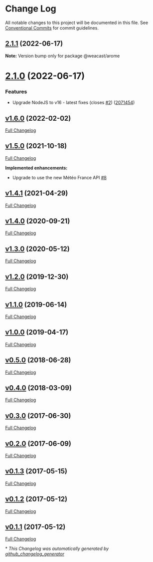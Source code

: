 # Change Log

All notable changes to this project will be documented in this file.
See [Conventional Commits](https://conventionalcommits.org) for commit guidelines.

## [2.1.1](https://github.com/weacast/weacast/compare/v2.1.0...v2.1.1) (2022-06-17)

**Note:** Version bump only for package @weacast/arome

# [2.1.0](https://github.com/weacast/weacast/compare/v2.0.3...v2.1.0) (2022-06-17)

### Features

* Upgrade NodeJS to v16 - latest fixes (closes [#2](https://github.com/weacast/weacast/issues/2)) ([2071454](https://github.com/weacast/weacast/commit/2071454415249f33ad16be37f5672606633250db))

## [v1.6.0](https://github.com/weacast/weacast-arome/tree/v1.6.0) (2022-02-02)

[Full Changelog](https://github.com/weacast/weacast-arome/compare/v1.5.0...v1.6.0)

## [v1.5.0](https://github.com/weacast/weacast-arome/tree/v1.5.0) (2021-10-18)

[Full Changelog](https://github.com/weacast/weacast-arome/compare/v1.4.1...v1.5.0)

**Implemented enhancements:**

- Upgrade to use the new Météo France API [\#8](https://github.com/weacast/weacast-arome/issues/8)

## [v1.4.1](https://github.com/weacast/weacast-arome/tree/v1.4.1) (2021-04-29)

[Full Changelog](https://github.com/weacast/weacast-arome/compare/v1.4.0...v1.4.1)

## [v1.4.0](https://github.com/weacast/weacast-arome/tree/v1.4.0) (2020-09-21)

[Full Changelog](https://github.com/weacast/weacast-arome/compare/v1.3.0...v1.4.0)

## [v1.3.0](https://github.com/weacast/weacast-arome/tree/v1.3.0) (2020-05-12)

[Full Changelog](https://github.com/weacast/weacast-arome/compare/v1.2.0...v1.3.0)

## [v1.2.0](https://github.com/weacast/weacast-arome/tree/v1.2.0) (2019-12-30)

[Full Changelog](https://github.com/weacast/weacast-arome/compare/v1.1.0...v1.2.0)

## [v1.1.0](https://github.com/weacast/weacast-arome/tree/v1.1.0) (2019-06-14)

[Full Changelog](https://github.com/weacast/weacast-arome/compare/v1.0.0...v1.1.0)

## [v1.0.0](https://github.com/weacast/weacast-arome/tree/v1.0.0) (2019-04-17)

[Full Changelog](https://github.com/weacast/weacast-arome/compare/v0.5.0...v1.0.0)

## [v0.5.0](https://github.com/weacast/weacast-arome/tree/v0.5.0) (2018-06-28)

[Full Changelog](https://github.com/weacast/weacast-arome/compare/v0.4.0...v0.5.0)

## [v0.4.0](https://github.com/weacast/weacast-arome/tree/v0.4.0) (2018-03-09)

[Full Changelog](https://github.com/weacast/weacast-arome/compare/v0.3.0...v0.4.0)

## [v0.3.0](https://github.com/weacast/weacast-arome/tree/v0.3.0) (2017-06-30)

[Full Changelog](https://github.com/weacast/weacast-arome/compare/v0.2.0...v0.3.0)

## [v0.2.0](https://github.com/weacast/weacast-arome/tree/v0.2.0) (2017-06-09)

[Full Changelog](https://github.com/weacast/weacast-arome/compare/v0.1.3...v0.2.0)

## [v0.1.3](https://github.com/weacast/weacast-arome/tree/v0.1.3) (2017-05-15)

[Full Changelog](https://github.com/weacast/weacast-arome/compare/v0.1.2...v0.1.3)

## [v0.1.2](https://github.com/weacast/weacast-arome/tree/v0.1.2) (2017-05-12)

[Full Changelog](https://github.com/weacast/weacast-arome/compare/v0.1.1...v0.1.2)

## [v0.1.1](https://github.com/weacast/weacast-arome/tree/v0.1.1) (2017-05-12)

[Full Changelog](https://github.com/weacast/weacast-arome/compare/6c9d24ef32eba009e8ee7f4abae54b64d735a955...v0.1.1)



\* *This Changelog was automatically generated by [github_changelog_generator](https://github.com/github-changelog-generator/github-changelog-generator)*
